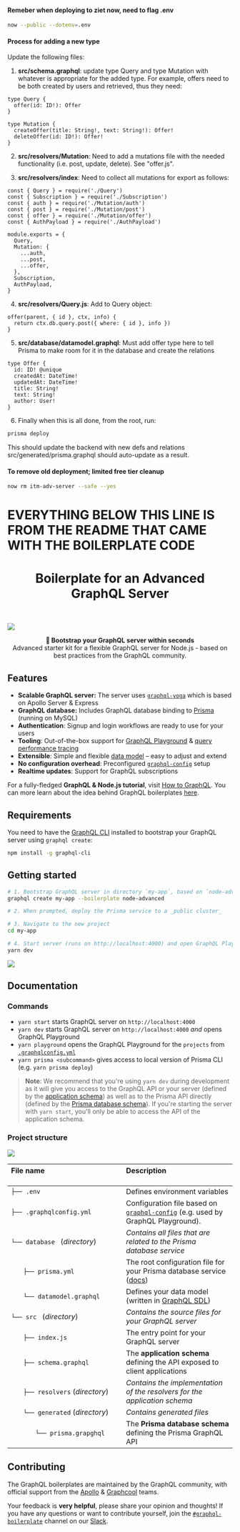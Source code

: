 #### Remeber when deploying to ziet now, need to flag .env

```sh
now --public --dotenv=.env
```
#### Process for adding a new type
Update the following files:

1. **src/schema.graphql**: update type Query and type Mutation with whatever is appropriate for the added type.  For example, offers need to be both created by users and retrieved, thus they need:
```
type Query {
  offer(id: ID!): Offer
}

type Mutation {
  createOffer(title: String!, text: String!): Offer!
  deleteOffer(id: ID!): Offer!
}
```
2. **src/resolvers/Mutation**: Need to add a mutations file with the needed functionality (i.e. post, update, delete).  See "offer.js".

3. **src/resolvers/index**: Need to collect all mutations for export as follows:

```
const { Query } = require('./Query')
const { Subscription } = require('./Subscription')
const { auth } = require('./Mutation/auth')
const { post } = require('./Mutation/post')
const { offer } = require('./Mutation/offer')
const { AuthPayload } = require('./AuthPayload')

module.exports = {
  Query,
  Mutation: {
    ...auth,
    ...post,
    ...offer,
  },
  Subscription,
  AuthPayload,
}
```
4. **src/resolvers/Query.js**: Add to Query object:
```
offer(parent, { id }, ctx, info) {
  return ctx.db.query.post({ where: { id }, info })
}
```

5. **src/database/datamodel.graphql**: Must add offer type here to tell Prisma to make room for it in the database and create the relations

```
type Offer {
  id: ID! @unique
  createdAt: DateTime!
  updatedAt: DateTime!
  title: String!
  text: String!
  author: User!
}
```

6. Finally when this is all done, from the root, run:
```sh
prisma deploy
```
This should update the backend with new defs and relations
src/generated/prisma.graphql should auto-update as a result.


#### To remove old deployment; limited free tier cleanup
```sh
now rm itm-adv-server --safe --yes
```

# EVERYTHING BELOW THIS LINE IS FROM THE README THAT CAME WITH THE BOILERPLATE CODE

<h1 align="center"><strong>Boilerplate for an Advanced GraphQL Server</strong></h1>

<br />

![](https://imgur.com/lIi4YrZ.png)

<div align="center"><strong>🚀 Bootstrap your GraphQL server within seconds</strong></div>
<div align="center">Advanced starter kit for a flexible GraphQL server for Node.js - based on best practices from the GraphQL community.</div>

## Features

- **Scalable GraphQL server:** The server uses [`graphql-yoga`](https://github.com/prisma/graphql-yoga) which is based on Apollo Server & Express
- **GraphQL database:** Includes GraphQL database binding to [Prisma](https://www.prismagraphql.com) (running on MySQL)
- **Authentication**: Signup and login workflows are ready to use for your users
- **Tooling**: Out-of-the-box support for [GraphQL Playground](https://github.com/prisma/graphql-playground) & [query performance tracing](https://github.com/apollographql/apollo-tracing)
- **Extensible**: Simple and flexible [data model](./database/datamodel.graphql) – easy to adjust and extend
- **No configuration overhead**: Preconfigured [`graphql-config`](https://github.com/prisma/graphql-config) setup
- **Realtime updates**: Support for GraphQL subscriptions

For a fully-fledged **GraphQL & Node.js tutorial**, visit [How to GraphQL](https://www.howtographql.com/graphql-js/0-introduction/). You can more learn about the idea behind GraphQL boilerplates [here](https://blog.graph.cool/graphql-boilerplates-graphql-create-how-to-setup-a-graphql-project-6428be2f3a5).

## Requirements

You need to have the [GraphQL CLI](https://github.com/graphql-cli/graphql-cli) installed to bootstrap your GraphQL server using `graphql create`:

```sh
npm install -g graphql-cli
```

## Getting started

```sh
# 1. Bootstrap GraphQL server in directory `my-app`, based on `node-advanced` boilerplate
graphql create my-app --boilerplate node-advanced

# 2. When prompted, deploy the Prisma service to a _public cluster_

# 3. Navigate to the new project
cd my-app

# 4. Start server (runs on http://localhost:4000) and open GraphQL Playground
yarn dev
```

![](https://imgur.com/hElq68i.png)

## Documentation

### Commands

* `yarn start` starts GraphQL server on `http://localhost:4000`
* `yarn dev` starts GraphQL server on `http://localhost:4000` _and_ opens GraphQL Playground
* `yarn playground` opens the GraphQL Playground for the `projects` from [`.graphqlconfig.yml`](./.graphqlconfig.yml)
* `yarn prisma <subcommand>` gives access to local version of Prisma CLI (e.g. `yarn prisma deploy`)

> **Note**: We recommend that you're using `yarn dev` during development as it will give you access to the GraphQL API or your server (defined by the [application schema](./src/schema.graphql)) as well as to the Prisma API directly (defined by the [Prisma database schema](./generated/prisma.graphql)). If you're starting the server with `yarn start`, you'll only be able to access the API of the application schema.

### Project structure

![](https://imgur.com/95faUsa.png)

| File name 　　　　　　　　　　　　　　| Description 　　　　　　　　<br><br>|
| :--  | :--         |
| `├── .env` | Defines environment variables |
| `├── .graphqlconfig.yml` | Configuration file based on [`graphql-config`](https://github.com/prisma/graphql-config) (e.g. used by GraphQL Playground).|
| `└── database ` (_directory_) | _Contains all files that are related to the Prisma database service_ |\
| `　　├── prisma.yml` | The root configuration file for your Prisma database service ([docs](https://www.prismagraphql.com/docs/reference/prisma.yml/overview-and-example-foatho8aip)) |
| `　　└── datamodel.graphql` | Defines your data model (written in [GraphQL SDL](https://blog.graph.cool/graphql-sdl-schema-definition-language-6755bcb9ce51)) |
| `└── src ` (_directory_) | _Contains the source files for your GraphQL server_ |
| `　　├── index.js` | The entry point for your GraphQL server |
| `　　├── schema.graphql` | The **application schema** defining the API exposed to client applications  |
| `　　├── resolvers` (_directory_) | _Contains the implementation of the resolvers for the application schema_ |
| `　　└── generated` (_directory_) | _Contains generated files_ |
| `　　　　└── prisma.grapghql` | The **Prisma database schema** defining the Prisma GraphQL API  |

## Contributing

The GraphQL boilerplates are maintained by the GraphQL community, with official support from the [Apollo](https://dev-blog.apollodata.com) & [Graphcool](https://blog.graph.cool/) teams.

Your feedback is **very helpful**, please share your opinion and thoughts! If you have any questions or want to contribute yourself, join the [`#graphql-boilerplate`](https://graphcool.slack.com/messages/graphql-boilerplate) channel on our [Slack](https://graphcool.slack.com/).

